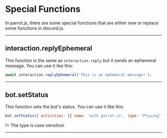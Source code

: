 # Special Functions

In parrot.js, there are some special functions that are either new or replace some functions in discord.js.

---

## interaction.replyEphemeral

This function is the same as `interaction.reply` but it sends an ephemeral message. You can use it like this:

```js
await interaction.replyEphemeral('This is an ephemeral message!');
```

---

## bot.setStatus

This function sets the bot's status. You can use it like this:

```js
bot.setStatus({ activities: [{ name: 'with parrot.js', type: "Playing" }], status: 'online' });
```

!> The type is case sensitive.

---
